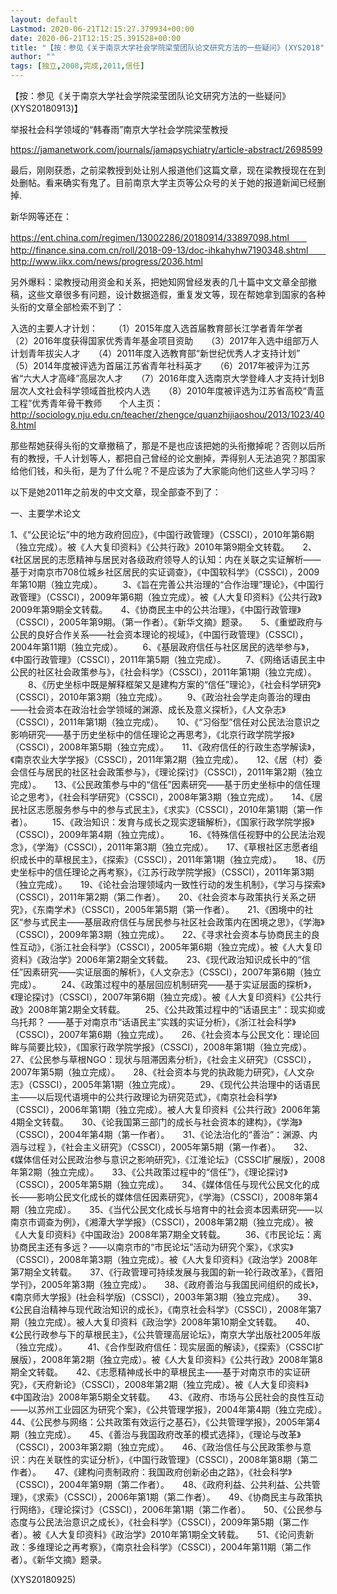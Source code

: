 ```yaml
---
layout: default
Lastmod: 2020-06-21T12:15:27.379934+00:00
date: 2020-06-21T12:15:25.391528+00:00
title: "【按：参见《关于南京大学社会学院梁莹团队论文研究方法的一些疑问》(XYS2018"
author: ""
tags: [独立,2008,完成,2011,信任]
---
```


【按：参见《关于南京大学社会学院梁莹团队论文研究方法的一些疑问》(XYS20180913)】

举报社会科学领域的“韩春雨”南京大学社会学院梁莹教授

https://jamanetwork.com/journals/jamapsychiatry/article-abstract/2698599

最后，刚刚获悉，之前梁教授到处让别人报道他们这篇文章，现在梁教授现在在到处删帖。看来确实有鬼了。目前南京大学主页等公众号的关于她的报道新闻已经删掉.

新华网等还在：

https://ent.china.com/regimen/13002286/20180914/33897098.html　　http://finance.sina.com.cn/roll/2018-09-13/doc-ihkahyhw7190348.shtml　　http://www.iikx.com/news/progress/2036.html

另外爆料：梁教授动用资金和关系，把她知网曾经发表的几十篇中文文章全部撤稿，这些文章很多有问题，设计数据造假，重复发文等，现在帮她拿到国家的各种头衔的文章全部检索不到了：

入选的主要人才计划： 　　（1）2015年度入选首届教育部长江学者青年学者　　（2）2016年度获得国家优秀青年基金项目资助　　（3）2017年入选中组部万人计划青年拔尖人才　　（4）2011年度入选教育部“新世纪优秀人才支持计划”　　（5）2014年度被评选为首届江苏省青年社科英才　　（6）2017年被评为江苏省“六大人才高峰”高层次人才　　（7）2016年度入选南京大学登峰人才支持计划B层次人文社会科学领域首批校内人选　　（8）2010年度被评选为江苏省高校“青蓝工程”优秀青年骨干教师　　个人主页：http://sociology.nju.edu.cn/teacher/zhengce/quanzhijiaoshou/2013/1023/408.html

那些帮她获得头衔的文章撤稿了，那是不是也应该把她的头衔撤掉呢？否则以后所有的教授，千人计划等人，都把自己曾经的论文删掉，弄得别人无法追究？那国家给他们钱，和头衔，是为了什么呢？不是应该为了大家能向他们这些人学习吗？

以下是她2011年之前发的中文文章，现全部查不到了：

一、主要学术论文

1、《“公民论坛”中的地方政府回应》，《中国行政管理》（CSSCI），2010年第6期（独立完成）。被《人大复印资料》《公共行政》2010年第9期全文转载。　　2、《社区居民的志愿精神与居民对各级政府领导人的认知：内在关联之实证解析——基于对南京市708位城乡社区居民的实证调查》，《中国软科学》（CSSCI），2009年第10期（独立完成）。 　　3、《旨在完善公共治理的“合作治理”理论》，《中国行政管理》（CSSCI），2009年第6期（独立完成）。被《人大复印资料》《公共行政》2009年第9期全文转载。　　4、《协商民主中的公共治理》，《中国行政管理》（CSSCI），2005年第9期。（第一作者）。《新华文摘》题录。　　5、《重塑政府与公民的良好合作关系——社会资本理论的视域》，《中国行政管理》（CSSCI），2004年第11期（独立完成）。 　　6、《基层政府信任与社区居民的选举参与》，《中国行政管理》（CSSCI），2011年第5期（独立完成）。 　　7、《网络话语民主中公民的社区社会政策参与》，《社会科学》（CSSCI），2011年第1期（独立完成）。 　　8、《历史坐标中既是解释框架又是建构方案的“信任”理论》，《社会科学研究》（CSSCI），2010年第3期（独立完成）。 　　9、《政治社会学走向善治的理由——社会资本在政治社会学领域的渊源、成长及意义探析》，《人文杂志》（CSSCI），2011年第1期（独立完成）。　　10、《“习俗型”信任对公民法治意识之影响研究——基于历史坐标中的信任理论之再思考》，《北京行政学院学报》（CSSCI），2008年第5期（独立完成）。　　11、《政府信任的行政生态学解读》，《南京农业大学学报》（CSSCI），2011年第2期（独立完成）。　　12、《居（村）委会信任与居民的社区社会政策参与》，《理论探讨》（CSSCI），2011年第2期（独立完成）。　　13、《公民政策参与中的“信任”因素研究——基于历史坐标中的信任理论之思考》，《社会科学研究》（CSSCI），2008年第3期（独立完成）。　　14、《居民社区志愿服务参与中的参与式民主》，《求实》（CSSCI），2010年第1期（第一作者）。 　　15、《政治知识：发育与成长之现实逻辑解析》，《国家行政学院学报》（CSSCI），2009年第4期（独立完成）。 　　16、《特殊信任视野中的公民法治观念》，《学海》（CSSCI），2011年第3期（独立完成）。　　17、《草根社区志愿者组织成长中的草根民主》，《探索》（CSSCI），2011年第1期（独立完成）。　　18、《历史坐标中的信任理论之再考察》，《江苏行政学院学报》（CSSCI），2011年第3期（独立完成）。　　19、《论社会治理领域内一致性行动的发生机制》，《学习与探索》（CSSCI），2011年第2期（第二作者）。　　20、《社会资本与政策执行关系之研究》，《东南学术》（CSSCI），2005年第5期（第一作者）。　　21、《困境中的社区“参与式民主——基层政府信任与居民参与社区社会政策内在困境之思》，《学海》（CSSCI），2009年第3期（独立完成）。　　22、《寻求社会资本与协商民主的良性互动》，《浙江社会科学》（CSSCI），2005年第6期（独立完成）。被《人大复印资料》《政治学》2006年第2期全文转载。　　23、《现代政治知识成长中的“信任”因素研究——实证层面的解析》，《人文杂志》（CSSCI），2007年第6期（独立完成）。  　　24、《政策过程中的基层回应机制研究——基于实证层面的探析》，《理论探讨》（CSSCI），2007年第6期（独立完成）。被《人大复印资料》《公共行政》2008年第2期全文转载。 　　25、《公共政策过程中的“话语民主”：现实抑或乌托邦？ ——基于对南京市“话语民主”实践的实证分析》，《浙江社会科学》（CSSCI），2007年第6期（独立完成）。　　26、《社会资本与公民文化：理论回眸与简要比较》，《国家行政学院学报》（CSSCI），2008年第1期（独立完成）。　　27、《公民参与草根NGO：现状与阻滞因素分析》，《社会主义研究》（CSSCI），2007年第5期（独立完成）。　　28、《社会资本与党的执政能力研究》，《人文杂志》（CSSCI），2005年第1期（独立完成）。 　　29、《现代公共治理中的话语民主——以后现代语境中的公共行政理论为研究范式》，《南京社会科学》（CSSCI），2006年第1期（独立完成）。被人大复印资料《公共行政》2006年第4期全文转载。　　30、《论我国第三部门的成长与社会资本的建构》，《学海》（CSSCI），2004年第4期（第一作者）。　　31、《论法治化的“善治”：渊源、内涵与过程 》，《社会主义研究》（CSSCI），2005年第5期（第一作者）。　　32、《媒体信任对公民政治参与意识之影响研究》，《江淮论坛》（CSSCI扩展版），2008年第2期（独立完成）。　　33、《公共政策过程中的“信任”》，《理论探讨》（CSSCI），2005年第5期（独立完成）。　　34、《媒体信任与现代公民文化的成长——影响公民文化成长的媒体信任因素研究》，《学海》（CSSCI），2008年第4期（独立完成）。　　35、《当代公民文化成长与培育中的社会资本因素研究——以南京市调查为例》，《湘潭大学学报》（CSSCI），2008年第2期（独立完成）。被《人大复印资料》《中国政治》2008年第7期全文转载。 　　36、《市民论坛：离协商民主还有多远？——以南京市的“市民论坛”活动为研究个案》，《求实》（CSSCI），2008年第3期（独立完成）。被《人大复印资料》《政治学》2008年第7期全文转载。　　37、《行政管理可持续发展与我国的新一轮行政改革》，《晋阳学刊》，2005年第3期（独立完成）。　　38、《政府善治与我国民间组织的成长》，《南京师大学报》(社会科学版)（CSSCI），2003年第3期（独立完成）。　　39、《公民自治精神与现代政治知识的成长》，《南京社会科学》（CSSCI），2008年第7期（独立完成）。被人大复印资料《政治学》2008年第10期全文转载。　　40、《公民行政参与下的草根民主》，《公共管理高层论坛》，南京大学出版社2005年版（独立完成）。  　　41、《合作型政府信任：现实层面的解读》，《探索》（CSSCI扩展版），2008年第2期（独立完成）。被《人大复印资料》《公共行政》2008年第8期全文转载。　　42、《志愿精神成长中的草根民主——基于对南京市的实证研究》，《天府新论》（CSSCI），2008年第2期（独立完成）。被《人大复印资料》《中国政治》2008年第5期全文转载。　　43、《政府、市场与公民社会的良性互动——以苏州工业园区为研究个案》，《公共管理学报》，2004年第4期（独立完成）。　　44、《公民参与网络：公共政策有效运行之基石》，《公共管理学报》，2005年第4期（独立完成）。　　45、《善治与我国政府改革的模式选择》，《理论与改革》（CSSCI），2003年第2期（独立完成）。　　46、《政治信任与公民政策参与意识：内在关联性的实证分析》，《中国行政管理》（CSSCI），2008年第8期（第二作者）。　　47、《建构问责制政府：我国政府创新必由之路》，《社会科学》（CSSCI），2004年第9期（第二作者）。　　48、《政府利益、公共利益、公共管理》，《求索》（CSSCI），2006年第1期（第二作者）。　　49、《协商民主与政策执行网络》，《理论探讨》（CSSCI），2006年第1期（第二作者）。　　50、《公民参与态度与公民法治意识之成长》，《社会科学》（CSSCI），2009年第5期（第二作者）。被《人大复印资料》《政治学》2010年第1期全文转载。　　51、《论问责新政：多维理论之再考察》，《南京社会科学》（CSSCI），2004年第11期（第二作者）。《新华文摘》题录。

(XYS20180925)

